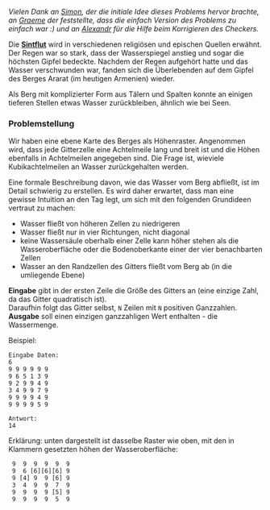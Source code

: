 _Vielen Dank an [Simon](https://www.codeabbey.com/index/user_profile/diehypotenuse), der die initiale Idee
dieses Problems hervor brachte, an [Graeme](https://www.codeabbey.com/index/user_profile/quandray) der feststellte,
dass die einfach Version des Problems zu einfach war :) und an [Alexandr](https://www.codeabbey.com/index/user_profile/aidsfrag) für die Hilfe beim Korrigieren des Checkers._

Die [**Sintflut**](https://de.wikipedia.org/wiki/Sintflut) wird in verschiedenen religiösen und epischen
Quellen erwähnt. Der Regen war so stark, dass der Wasserspiegel anstieg und sogar die höchsten Gipfel bedeckte. Nachdem der Regen aufgehört
hatte und das Wasser verschwunden war, fanden sich die Überlebenden auf dem Gipfel des Berges Ararat (im heutigen Armenien) wieder.

Als Berg mit komplizierter Form aus Tälern und Spalten konnte an einigen tieferen Stellen etwas Wasser zurückbleiben, ähnlich wie 
bei Seen.

### Problemstellung

Wir haben eine ebene Karte des Berges als Höhenraster. Angenommen wird, dass jede Gitterzelle eine Achtelmeile lang und breit ist und die Höhen 
ebenfalls in Achtelmeilen angegeben sind. Die Frage ist, wieviele Kubikachtelmeilen an Wasser zurückgehalten werden.

Eine formale Beschreibung davon, wie das Wasser vom Berg abfließt, ist im Detail schwierig zu erstellen.
Es wird daher erwartet, dass man eine gewisse Intuition an den Tag legt, um sich mit den folgenden Grundideen vertraut zu machen:

- Wasser fließt von höheren Zellen zu niedrigeren
- Wasser fließt nur in vier Richtungen, nicht diagonal
- keine Wassersäule oberhalb einer Zelle kann höher stehen als die Wasseroberfläche oder die Bodenoberkante einer der vier benachbarten Zellen 
- Wasser an den Randzellen des Gitters fließt vom Berg ab (in die umliegende Ebene)

**Eingabe** gibt in der ersten Zeile die Größe des Gitters an (eine einzige Zahl, da das Gitter quadratisch ist).  
Daraufhin folgt das Gitter selbst, `N` Zeilen mit `N` positiven Ganzzahlen.  
**Ausgabe** soll einen einzigen ganzzahligen Wert enthalten - die Wassermenge.

Beispiel:

	Eingabe Daten:
	6
	9 9 9 9 9 9
	9 6 5 1 3 9
	9 2 9 9 4 9
	3 4 9 9 7 9
	9 9 9 9 4 9
	9 9 9 9 5 9
	
	Antwort:
	14

Erklärung: unten dargestellt ist dasselbe Raster wie oben, mit den in Klammern gesetzten höhen der Wasseroberfläche:

	 9  9  9  9  9  9 
	 9  6 [6][6][6] 9 
	 9 [4] 9  9 [6] 9 
	 3  4  9  9  7  9 
	 9  9  9  9 [5] 9 
	 9  9  9  9  5  9 
